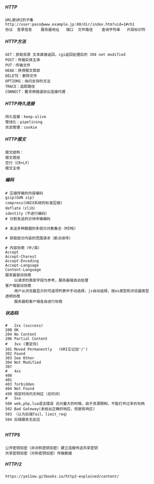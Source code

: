 ##### HTTP

```shell
URL是URI的子集
http://user:pass@www.example.jp:80/dir/index.htm?uid=1#ch1
协议	登录信息	服务器地址	端口	文件路径	查询字符串	片段标识符
```

##### HTTP方法

```shell
GET：获取资源 文本直接返回，cgi返回处理后的 304 not modified
POST：传输实体主体
PUT：传输文件
HEAD：获得报文首部
DELETE：删除文件
OPTIONS：询问支持的方法
TRACE：追踪路径
CONNECT：要求用隧道协议连接代理
```

##### HTTP持久连接

```shel
持久连接：keep-alive
管线化：pipelining
状态管理：cookie
```

##### HTTP报文

```shell
报文结构：
报文首部	
空行（CR+LF）
报文主体
```

##### 编码

```shell
# 压缩传输的内容编码
gzip(GUN zip)
compress(UNIX系统的标准压缩)
deflate（zlib）
identity（不进行编码）
# 分割发送的分块传输编码

# 发送多种数据的多部分对象集合（MIME）

# 获取部分内容的范围请求（断点续传）

# 内容协商（中/英）
Accept
Accept-Charest
Accept-Encoding
Accept-Language
Content-Language
服务器驱动协商
    以请求的首部字段为参考，服务器端自动处理
客户端驱动协商
    用户从浏览器显示的可选项列表中手动选择，js自动选择，按os类型和浏览器类型
透明协商
	服务器和客户端各自进行协商
```

##### 状态码

```shell
#	2xx (success)
200 OK
204 No Content
206 Partial Content
#	3xx (重定向)
301 Moved Permanently	(URI忘记加'/')
302 Found
303 See Other
304 Not Modified
307 
#	4xx
400
401
403	forbidden
404	Not Found
499	规定时间内无响应（总时间）
#	5xx
500	web,php,lua语法错误 访问量大的时候，由于资源限制，不能打开过多的句柄
502 Bad Gateway(未给出正确的响应，但是有响应)
503	（认为后端fail，limit_req）
504	后端服务无反应


```

##### HTTPS

```shell
公开密钥加密（非对称密钥加密）建立连接传送共享密钥
共享密钥加密（对称密钥加密）传输数据
```

##### HTTP/2

```shell
https://ye11ow.gitbooks.io/http2-explained/content/
```

